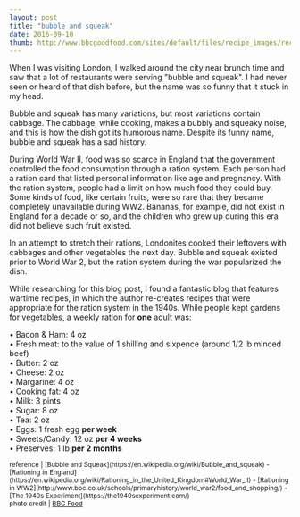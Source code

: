 ```yaml
---
layout: post
title: "bubble and squeak"
date: 2016-09-10
thumb: http://www.bbcgoodfood.com/sites/default/files/recipe_images/recipe-image-legacy-id--107459_12.jpg
---
```


When I was visiting London, I walked around the city near brunch time
and saw that a lot of restaurants were serving "bubble and squeak". I
had never seen or heard of that dish before, but the name was so funny
that it stuck in my head.

Bubble and squeak has many variations, but most variations contain
cabbage. The cabbage, while cooking, makes a bubbly and squeaky noise,
and this is how the dish got its humorous name. Despite its funny
name, bubble and squeak has a sad history.

During World War II, food was so scarce in England that the government
controlled the food consumption through a ration system. Each person
had a ration card that listed personal information like age and
pregnancy. With the ration system, people had a limit on how much food
they could buy. Some kinds of food, like certain fruits, were so rare
that they became completely unavailable during WW2. Bananas, for
example, did not exist in England for a decade or so, and the children
who grew up during this era did not believe such fruit existed.

In an attempt to stretch their rations, Londonites cooked their
leftovers with cabbages and other vegetables the next day. Bubble and
squeak existed prior to World War 2, but the ration system during the
war popularized the dish.

While researching for this blog post, I found a fantastic blog that
features wartime recipes, in which the author re-creates recipes that
were appropriate for the ration system in the 1940s. While people kept
gardens for vegetables, a weekly ration for **one** adult was:

>
• Bacon & Ham: 4 oz<br>
• Fresh meat: to the value of 1 shilling and sixpence (around 1/2 lb minced beef)<br>
• Butter: 2 oz<br>
• Cheese: 2 oz<br>
• Margarine: 4 oz<br>
• Cooking fat: 4 oz<br>
• Milk: 3 pints<br>
• Sugar: 8 oz<br>
• Tea: 2 oz<br>
• Eggs: 1 fresh egg **per week**<br>
• Sweets/Candy: 12 oz **per 4 weeks**<br>
• Preserves: 1 lb **per 2 months**<br>

<small>
reference |
[Bubble and Squeak](https://en.wikipedia.org/wiki/Bubble_and_squeak) - [Rationing in England](https://en.wikipedia.org/wiki/Rationing_in_the_United_Kingdom#World_War_II) - [Rationing in WW2](http://www.bbc.co.uk/schools/primaryhistory/world_war2/food_and_shopping/) - [The 1940s Experiment](https://the1940sexperiment.com/)
<br>
photo credit | <a href="http://www.bbcgoodfood.com/sites/default/files/recipe_images/recipe-image-legacy-id--107459_12.jpg">BBC Food</a>
</small>

